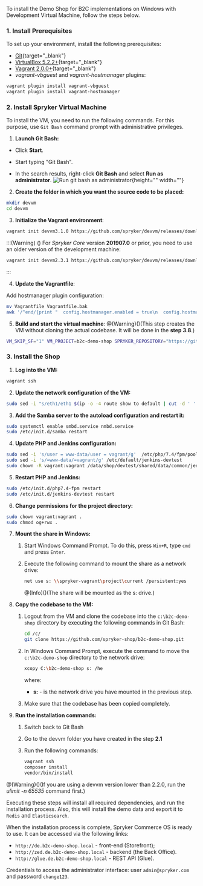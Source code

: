 To install the Demo Shop for B2C implementations on Windows with Development Virtual Machine, follow the steps below.

### 1. Install Prerequisites

To set up your environment, install the following prerequisites:

* [Git](https://git-scm.com/book/en/v2/Getting-Started-Installing-Git){target="_blank"}
* [VirtualBox 5.2.2+](https://www.virtualbox.org/wiki/Downloads){target="_blank"}
* [Vagrant 2.0.0+](https://www.vagrantup.com/downloads.html){target="_blank"}
* *vagrant-vbguest* and *vagrant-hostmanager* plugins:

```bash
vagrant plugin install vagrant-vbguest
vagrant plugin install vagrant-hostmanager
```

### 2. Install Spryker Virtual Machine

To install the VM, you need to run the following commands. For this purpose, use `Git Bash` command prompt with administrative privileges.

1. **Launch Git Bash:**

* Click **Start**.

* Start typing "Git Bash".

* In the search results, right-click **Git Bash** and select **Run as administrator**.
![Run git bash as administrator](https://spryker.s3.eu-central-1.amazonaws.com/docs/Developer+Guide/Installation/B2C+Demo+Shop+Installation+Guide/run-git-bash-as-administrator.png){height="" width=""}

2. **Create the folder in which you want the source code to be placed:**

```bash
mkdir devvm
cd devvm
```

3. **Initialize the Vagrant environment**:

```bash
vagrant init devvm3.1.0 https://github.com/spryker/devvm/releases/download/v3.1.0/spryker-devvm.box
```
:::(Warning) ()
For _Spryker Core_ version **201907.0** or prior, you need to use an older version of the development machine:
```bash
vagrant init devvm2.3.1 https://github.com/spryker/devvm/releases/download/v2.3.1/spryker-devvm.box
```
:::

4. **Update the Vagrantfile**:

Add hostmanager plugin configuration:

```bash
mv Vagrantfile Vagrantfile.bak
awk '/^end/{print "  config.hostmanager.enabled = true\n  config.hostmanager.manage_host = true"}1' Vagrantfile.bak > Vagrantfile
```

5. **Build and start the virtual machine**:
@(Warning)()(This step creates the VM without cloning the actual codebase. It will be done in the **step 3.8**.)
```bash
VM_SKIP_SF="1" VM_PROJECT=b2c-demo-shop SPRYKER_REPOSITORY="https://github.com/spryker-shop/b2c-demo-shop.git" vagrant up
```

### 3. Install the Shop

1. **Log into the VM:**

```bash
vagrant ssh
```

2. **Update the network configuration of the VM:**

```bash
sudo sed -i "s/eth1/eth1 $(ip -o -4 route show to default | cut -d ' ' -f 5)/g; s/create mask = 0775/create mask = 0777/g; s/directory mask = 0775/directory mask = 0777\n  force user = vagrant\n  force group = vagrant/g"  /etc/samba/smb.conf
```

3. **Add the Samba server to the autoload configuration and restart it:**

```bash
sudo systemctl enable smbd.service nmbd.service
sudo /etc/init.d/samba restart
```

4. **Update PHP and Jenkins configuration:**

```bash
sudo sed -i 's/user = www-data/user = vagrant/g'  /etc/php/7.4/fpm/pool.d/*.conf
sudo sed -i 's/=www-data/=vagrant/g' /etc/default/jenkins-devtest
sudo chown -R vagrant:vagrant /data/shop/devtest/shared/data/common/jenkins
```

5. **Restart PHP and Jenkins:**

```bash
sudo /etc/init.d/php7.4-fpm restart
sudo /etc/init.d/jenkins-devtest restart
```

6. **Change permissions for the project directory:**

```bash
sudo chown vagrant:vagrant .
sudo chmod og+rwx .
```

7. **Mount the share in Windows:**

    1. Start Windows Command Prompt. To do this, press `Win+R`, type `cmd` and press `Enter`.

    2. Execute the following command to mount the share as a network drive:

       ```bash
       net use s: \\spryker-vagrant\project\current /persistent:yes
       ```

        @(Info)()(The share will be mounted as the s: drive.)

8. **Copy the codebase to the VM:**

    1. Logout from the VM and clone the codebase into the `c:\b2c-demo-shop` directory by executing the following commands in Git Bash:
        ```bash
        cd /c/
        git clone https://github.com/spryker-shop/b2c-demo-shop.git
        ```
    2. In Windows Command Prompt, execute the command to move the `c:\b2c-demo-shop` directory to the network drive:
        ```bash
        xcopy C:\b2c-demo-shop s: /he
        ```
        where:
        * **s:** - is the network drive you have mounted in the previous step.

     3.  Make sure that the codebase has been copied completely.

9. **Run the installation commands:**

     1. Switch back to Git Bash
     2. Go to the devvm folder you have created in the step **2.1**
     3. Run the following commands:

          ```bash
          vagrant ssh
          composer install
          vendor/bin/install
          ```

@(Warning)()(If you are using a devvm version lower than 2.2.0, run the *ulimit -n 65535* command first.)

Executing these steps will install all required dependencies, and run the installation process. Also, this will install the demo data and export it to `Redis` and `Elasticsearch`.

When the installation process is complete, Spryker Commerce OS is ready to use. It can be accessed via the following links:

* `http://de.b2c-demo-shop.local` - front-end (Storefront);
* `http://zed.de.b2c-demo-shop.local` - backend (the Back Office).
* `http://glue.de.b2c-demo-shop.local` - REST API (Glue).

Credentials to access the administrator interface: user `admin@spryker.com` and password `change123`.
